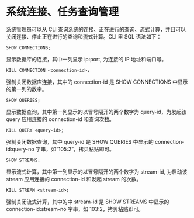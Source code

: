 # 系统连接、任务查询管理

系统管理员可以从 CLI 查询系统的连接、正在进行的查询、流式计算，并且可以关闭连接、停止正在进行的查询和流式计算。CLI 里 SQL 语法如下：

```mysql
SHOW CONNECTIONS;
```

显示数据库的连接，其中一列显示 ip:port, 为连接的 IP 地址和端口号。

```mysql
KILL CONNECTION <connection-id>;
```

强制关闭数据库连接，其中的 connection-id 是 SHOW CONNECTIONS 中显示的第一列的数字。

```mysql
SHOW QUERIES;
```

显示数据查询，其中第一列显示的以冒号隔开的两个数字为 query-id，为发起该 query 应用连接的 connection-id 和查询次数。

```mysql
KILL QUERY <query-id>;
```

强制关闭数据查询，其中 query-id 是 SHOW QUERIES 中显示的 connection-id:query-no 字串，如“105:2”，拷贝粘贴即可。

```mysql
SHOW STREAMS;
```

显示流式计算，其中第一列显示的以冒号隔开的两个数字为 stream-id, 为启动该 stream 应用连接的 connection-id 和发起 stream 的次数。

```mysql
KILL STREAM <stream-id>;
```

强制关闭流式计算，其中的中 stream-id 是 SHOW STREAMS 中显示的 connection-id:stream-no 字串，如 103:2，拷贝粘贴即可。
